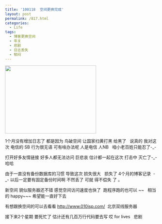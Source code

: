 ```yaml
---
title: '100118  空间更换完成'
layout: post
permalink: /817.html
categories:
  - Life
tags:
  - 博客更换空间
  - 年关
  - 悲剧
  - 日志丢失
  - 郁闷
---
```

[<img title="5e86d4de3766313a48540355" src="http://www.80aj.com/wp-content/uploads/2010/01/5e86d4de3766313a48540355-300x225.jpg" alt="" width="300" height="225" />][1]

1个月没有增加日志了 都是因为 鸟破空间 让国家扫黄打黑 给黑了   说真的 我对这次 电信的 SB 行为很无语 可有啥办法呢 人是电信 人NB   咱小老百姓只能忍了-_-

打开好多友情链接 好多人都无法访问 巨悲哀 估计都一起在这次 打击中 灭亡了-_- 哈哈

由于一直没有备份数据库的习惯 导致这次 损失很大   损失了 4个月的博客记录  -_- 以后一定要有固定备份时间啊 不然丢了 可就 得不偿失 了 。

新空间 貌似服务器还不错 感觉空间访问速度也快了  跑程序跑的也可以 ~~   相当的 happy~~~ 希望能一直好下去

有想跟换空间的可以去看看 <http://www.010isp.com/>  北京双线服务器

接下来2个星期 要死忙了 估计还有几百万行代码要去写 哎 for lives   悲剧

 [1]: http://www.80aj.com/wp-content/uploads/2010/01/5e86d4de3766313a48540355.jpg